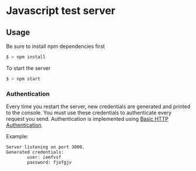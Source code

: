 # Javascript test server

## Usage

Be sure to install npm dependencies first
```bash
$ > npm install
```

To start the server
```bash
$ > npm start
```

### Authentication

Every time you restart the server, new credentials are generated and printed to the console.
You must use these credentials to authenticate every request you send.
Authentication is implemented using [Basic HTTP  Authentication](https://www.ietf.org/rfc/rfc2617.txt).

Example:

```
Server listening on port 3000.
Generated credentials:
        user: iemfvsf
        password: fjofgjv

```
